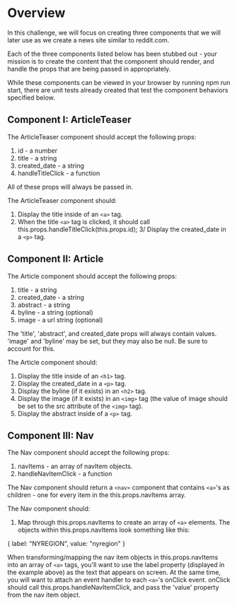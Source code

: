 # Overview

In this challenge, we will focus on creating three components that we will later use as we create a news site similar to reddit.com.  

Each of the three components listed below has been stubbed out - your mission is to create the content that the component should render, and handle the props that are being passed in appropriately. 

While these components can be viewed in your browser by running npm run start, there are unit tests already created that test the component behaviors specified below.  

## Component I: ArticleTeaser
The ArticleTeaser component should accept the following props:
1. id - a number
2. title - a string
3. created_date - a string
4. handleTitleClick - a function

All of these props will always be passed in.  

The ArticleTeaser component should:
1. Display the title inside of an `<a>` tag.
2. When the title `<a>` tag is clicked, it should call this.props.handleTitleClick(this.props.id);
3/ Display the created_date in a `<p>` tag.

## Component II: Article
The Article component should accept the following props:
1. title - a string
2. created_date - a string
3. abstract - a string
4. byline - a string (optional)
5. image - a url string (optional)

The 'title', 'abstract', and created_date props will always contain values.  'image' and 'byline' may be set, but they may also be null.  Be sure to account for this.

The Article component should:
1. Display the title inside of an `<h1>` tag.
2. Display the created_date in a `<p>` tag.
3. Display the byline (if it exists) in an `<h2>` tag.
4. Display the image (if it exists) in an `<img>` tag (the value of image should be set to the src attribute of the `<img>` tag).
5. Display the abstract inside of a `<p>` tag.


## Component III: Nav
The Nav component should accept the following props:
1. navItems - an array of navItem objects.
2. handleNavItemClick - a function

The Nav component should return a `<nav>` component that contains `<a>`'s as children - one for every item in the this.props.navItems array.  

The Nav component should:
1) Map through this.props.navItems to create an array of `<a>` elements.  The objects within this.props.navItems look something like this:  

{
  label: "NYREGION",
  value: "nyregion"
}

When transforming/mapping the nav item objects in this.props.navItems into an array of `<a>` tags, you'll want to use the label property (displayed in the example above) as the text that appears on screen.  At the same time, you will want to attach an event handler to each `<a>`'s onClick event.  onClick should call this.props.handleNavItemClick, and pass the 'value' property from the nav item object.
